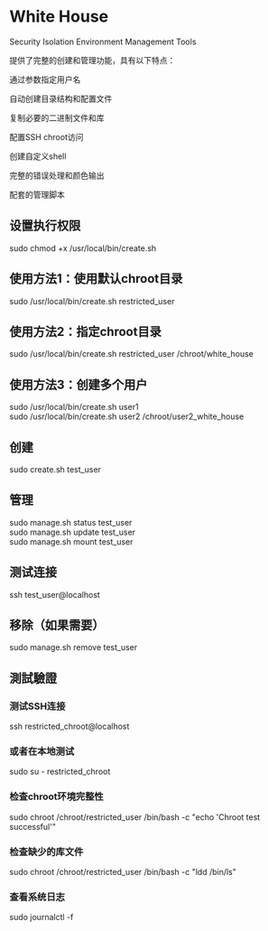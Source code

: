 # White House

Security Isolation Environment Management Tools

提供了完整的创建和管理功能，具有以下特点：

通过参数指定用户名

自动创建目录结构和配置文件

复制必要的二进制文件和库

配置SSH chroot访问

创建自定义shell

完整的错误处理和颜色输出

配套的管理脚本

## 设置执行权限
sudo chmod +x /usr/local/bin/create.sh

## 使用方法1：使用默认chroot目录
sudo /usr/local/bin/create.sh restricted_user

## 使用方法2：指定chroot目录
sudo /usr/local/bin/create.sh restricted_user /chroot/white_house

## 使用方法3：创建多个用户
sudo /usr/local/bin/create.sh user1  
sudo /usr/local/bin/create.sh user2 /chroot/user2_white_house  

## 创建
sudo create.sh test_user

## 管理
sudo manage.sh status test_user  
sudo manage.sh update test_user  
sudo manage.sh mount test_user  

## 测试连接
ssh test_user@localhost

## 移除（如果需要）
sudo manage.sh remove test_user

## 測試驗證

### 测试SSH连接
ssh restricted_chroot@localhost

### 或者在本地测试
sudo su - restricted_chroot

### 检查chroot环境完整性
sudo chroot /chroot/restricted_user /bin/bash -c "echo 'Chroot test successful'"

### 检查缺少的库文件
sudo chroot /chroot/restricted_user /bin/bash -c "ldd /bin/ls"

### 查看系统日志
sudo journalctl -f

